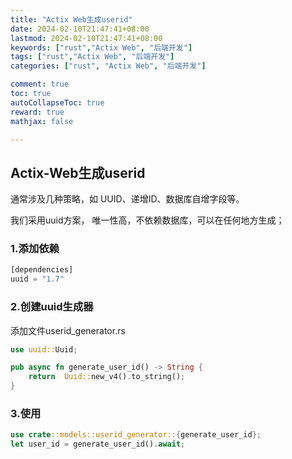 ```yaml
---
title: "Actix Web生成userid"
date: 2024-02-10T21:47:41+08:00
lastmod: 2024-02-10T21:47:41+08:00
keywords: ["rust","Actix Web", "后端开发"]
tags: ["rust","Actix Web", "后端开发"]
categories: ["rust", "Actix Web", "后端开发"]

comment: true
toc: true
autoCollapseToc: true
reward: true
mathjax: false

---
```


<!--more-->

## Actix-Web生成userid

通常涉及几种策略，如 UUID、递增ID、数据库自增字段等。

我们采用uuid方案， 唯一性高，不依赖数据库，可以在任何地方生成；

### 1.添加依赖

```rust
[dependencies]
uuid = "1.7"
```

### 2.创建uuid生成器
添加文件userid_generator.rs

```rust
use uuid::Uuid;

pub async fn generate_user_id() -> String {
	return  Uuid::new_v4().to_string();
}

```

### 3.使用

```rust
use crate::models::userid_generator::{generate_user_id};
let user_id = generate_user_id().await;
```
